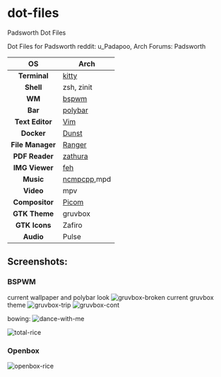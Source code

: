 # dot-files
Padsworth Dot Files

Dot Files for Padsworth
reddit: u_Padapoo, Arch Forums: Padsworth

|OS|Arch|
|:---:|---|
|**Terminal**|[kitty](https://sw.kovidgoyal.net/kitty/)|
|**Shell**|zsh, zinit|
|**WM**|[bspwm](https://github.com/baskerville/bspwm)|
|**Bar**|[polybar](https://polybar.github.io/)|
|**Text Editor**|[Vim](https://www.vim.org/)|
|**Docker**|[Dunst](https://dunst-project.org/)|
|**File Manager**|[Ranger](https://github.com/ranger/ranger)|
|**PDF Reader**|[zathura](https://pwmt.org/projects/zathura/)|
|**IMG Viewer**|[feh](https://feh.finalrewind.org/)|
|**Music**|[ncmpcpp](https://rybczak.net/ncmpcpp/),mpd|
|**Video**|mpv|
|**Compositor**|[Picom](https://github.com/yshui/picom)|
|**GTK Theme**|gruvbox|
|**GTK Icons**|Zafiro|
|**Audio**|Pulse|

## Screenshots:

### BSPWM
current wallpaper and polybar look
![gruvbox-broken](https://github.com/Padsworth/dot-files/blob/main/rice.gruv_vessel-wallpaper.png)
current gruvbox theme
![gruvbox-trip](https://github.com/Padsworth/dot-files/blob/main/rice.gruv_trip-1.png)
![gruvbox-cont](https://github.com/Padsworth/dot-files/blob/main/rice.gruv_trip-2.png)

bowing:
![dance-with-me](https://raw.githubusercontent.com/Padsworth/dot-files/main/dance.png)

![total-rice](https://raw.githubusercontent.com/Padsworth/dot-files/main/bspwm.rice.png)

### Openbox
![openbox-rice](https://github.com/Padsworth/dot-files/blob/main/rice.png)

